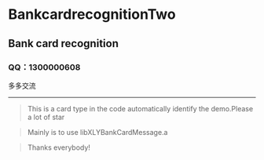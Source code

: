 # BankcardrecognitionTwo
Bank card recognition
----------------------
### QQ：1300000608
多多交流

----------------------

> This is a card type in the code automatically identify the demo.Please a lot of star

> Mainly is to use libXLYBankCardMessage.a

> Thanks everybody!
